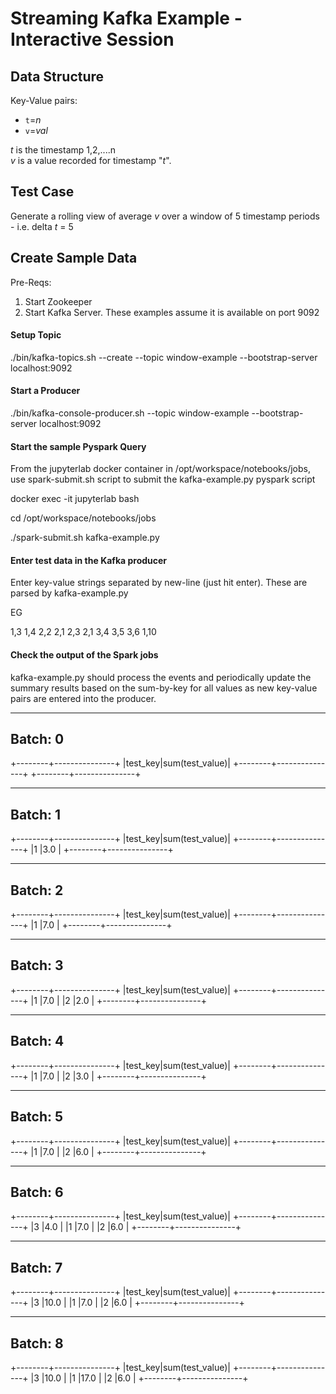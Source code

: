 # Streaming Kafka Example - Interactive Session



## Data Structure ##

Key-Value pairs:  
- `t`=*n*
- `v`=*val*

*t* is the timestamp 1,2,....n  
*v* is a value recorded for timestamp "*t*".  


## Test Case ##

Generate a rolling view of average *v* over a window of 5 timestamp periods - i.e. delta *t* = 5

## Create Sample Data ##

Pre-Reqs:
1. Start Zookeeper
2. Start Kafka Server.  These examples assume it is available on port 9092

#### Setup Topic

./bin/kafka-topics.sh --create --topic window-example --bootstrap-server localhost:9092

#### Start a Producer

 
./bin/kafka-console-producer.sh --topic window-example --bootstrap-server localhost:9092 

#### Start the sample Pyspark Query

From the jupyterlab docker container in /opt/workspace/notebooks/jobs, use spark-submit.sh script to submit the kafka-example.py pyspark script 

docker exec -it jupyterlab bash

cd /opt/workspace/notebooks/jobs

 ./spark-submit.sh kafka-example.py
 
#### Enter test data in the Kafka producer

Enter key-value strings separated by new-line (just hit enter).  These are parsed by kafka-example.py

EG

1,3
1,4
2,2
2,1
2,3
2,1
3,4
3,5
3,6
1,10

#### Check the output of the Spark jobs


kafka-example.py should process the events and periodically update the summary results based on the sum-by-key for all values as new key-value pairs are entered into the producer.


-------------------------------------------
Batch: 0
-------------------------------------------
+--------+---------------+
|test_key|sum(test_value)|
+--------+---------------+
+--------+---------------+

-------------------------------------------
Batch: 1
-------------------------------------------
+--------+---------------+
|test_key|sum(test_value)|
+--------+---------------+
|1       |3.0            |
+--------+---------------+

-------------------------------------------
Batch: 2
-------------------------------------------
+--------+---------------+
|test_key|sum(test_value)|
+--------+---------------+
|1       |7.0            |
+--------+---------------+

-------------------------------------------
Batch: 3
-------------------------------------------
+--------+---------------+
|test_key|sum(test_value)|
+--------+---------------+
|1       |7.0            |
|2       |2.0            |
+--------+---------------+

-------------------------------------------
Batch: 4
-------------------------------------------
+--------+---------------+
|test_key|sum(test_value)|
+--------+---------------+
|1       |7.0            |
|2       |3.0            |
+--------+---------------+

-------------------------------------------
Batch: 5
-------------------------------------------
+--------+---------------+
|test_key|sum(test_value)|
+--------+---------------+
|1       |7.0            |
|2       |6.0            |
+--------+---------------+

-------------------------------------------
Batch: 6
-------------------------------------------
+--------+---------------+
|test_key|sum(test_value)|
+--------+---------------+
|3       |4.0            |
|1       |7.0            |
|2       |6.0            |
+--------+---------------+

-------------------------------------------
Batch: 7
-------------------------------------------
+--------+---------------+
|test_key|sum(test_value)|
+--------+---------------+
|3       |10.0           |
|1       |7.0            |
|2       |6.0            |
+--------+---------------+

-------------------------------------------
Batch: 8
-------------------------------------------
+--------+---------------+
|test_key|sum(test_value)|
+--------+---------------+
|3       |10.0           |
|1       |17.0           |
|2       |6.0            |
+--------+---------------+




